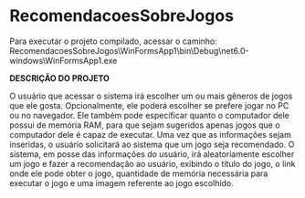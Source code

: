 # RecomendacoesSobreJogos

Para executar o projeto compilado, acessar o caminho:
RecomendacoesSobreJogos\WinFormsApp1\bin\Debug\net6.0-windows\WinFormsApp1.exe

**DESCRIÇÃO DO PROJETO**

O usuário que acessar o sistema irá escolher um ou mais gêneros de jogos que ele gosta.
Opcionalmente, ele poderá escolher se prefere jogar no PC ou no navegador. 
Ele também pode especificar quanto o computador dele possui de memória RAM, para que sejam sugeridos apenas jogos que o computador dele é capaz de executar.
Uma vez que as informações sejam inseridas, o usuário solicitará ao sistema que um jogo seja recomendado.
O sistema, em posse das informações do usuário, irá aleatoriamente escolher um jogo e fazer a recomendação ao usuário, exibindo o título do jogo, o link onde ele pode obter o jogo, quantidade de memória necessária para executar o jogo e uma imagem referente ao jogo escolhido.

 
